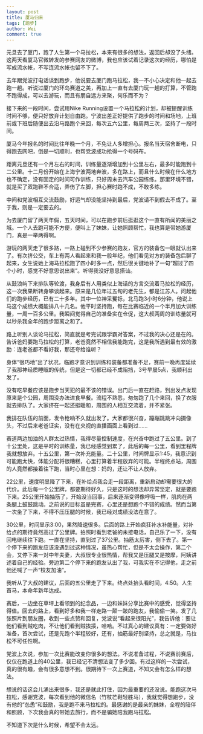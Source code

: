 ```yaml
---
layout: post
title: 厦马归来
tags: [跑步]
author: Wei
comment: true
---
```


元旦去了厦门，跑了人生第一个马拉松，本来有很多的想法，返回后却没了头绪。这两天看厦马官微转发的参赛网友的微博，我也应该试着记录这次的经历，哪怕是写成流水帐，不写连流水帐也留不下了。

去年跟党波打电话谈到跑步，他说要去厦门跑马拉松，我一不小心决定和他一起去跑一趟。听说过厦门的环岛赛道之美，再加上一直有去厦门玩一趟的打算，不管跑不跑得成，可以去游玩，而且有朋自远方来聚，何乐而不为？

接下来的一段时间，尝试用Nike Running设置一个马拉松的计划，却被提醒训练时间不够，便只好放弃计划自由跑。宁波出差正好提供了跑步的时间和场地，上班前或下班后随便出去沿马路跑个来回，每次五六公里，每周两三次，坚持了一段时间。

厦马今年报名的时间比往年晚一个月，不免让人多增担心。报名当天宿舍断电，只得跑去网吧，倒是一切顺利，也帮党波成功抢得一个号码布。

距离元旦还有一个月左右的时间，训练量逐渐增加到十公里左右，最多时能跑到十二公里。十二月份开始在上海宁波两地奔波，多在路上，而且什么时候在什么地方也不确定，没有固定的时间可作训练，只好周末去汽车公园练练。那里环境不错，就是买了双跑鞋不合适，弄伤了左脚，担心赛时跑不成，不敢多练。

中间和党波相互交流鼓励，好运气却没能坚持到最后，党波请不到假去不成了。至于我，则是一定要去的。

为去厦门留了两天年假，五天时间，可以在跑步前后逛逛这个一直有所闻的美丽之城。一个人去跑可能不方便，便叫上了妹妹，让她照顾帮忙，我也算是带她游厦门，真是一举两得啊。

游玩的两天走了很多路，一路上碰到不少参赛的跑友，官方的装备包一眼就认出来了。有次挤公交，车上有两人看起来和我一般年纪，他们看见对方的装备包后聊了起来，女生说她上海马拉松跑了四小时多一点，然后很关键地补了一句“超过了四个小时，感觉不好意思说出来”。听得我没好意思搭讪。

从鼓浪屿下来排队等轮渡，我身后有人用类似上海话的方言交流着马拉松的经历，这一次我果断转身攀谈起来。原来是几位年过五旬的老先生，都是江苏人。问起他们的跑步经历，已有二十多年。其中一位神采矍铄，北马跑3小时6分钟，他说上马这个成绩大概能排八十几名。他平时坚持跑，每在比赛临近的一个半月加大训练量，一周一百多公里。我瞬间觉得自己的准备实在仓促，这大叔两周的训练量就可以秒杀我全年的跑步距离之和了。

路上听别人谈论马拉松，简直就是考完试跟学霸对答案，不过我的决心还是在的。告诉爸妈要跑马拉松的打算，老爸竟然不相信我能跑完，这是我所遇到最有效的激励：连老爸都不看好我，那还夸给谁听？

身体“很巧地”出了状况，临跑才意识到训练和装备都准备不足，赛前一晚再度延续了我那神经质睡眠的传统，但是这一切都已经不成阻挡，3号早晨5点，我顺利出发了。

没有吃早餐应该是跑步当天犯的最不该的错误。出门后一直在赶路，到出发点发现原来是个公园，周围没办法进食早餐。流程不熟悉，匆匆跑了几个来回，换了衣服就去排队了。大家挤在一起还挺暖和，周围的人相互交流着，并不紧张。

我排在队伍的前面，发令枪响不久就出发了。大家都很兴奋，蹦蹦跳跳冲向摄像头，不过后来老爸证实，没有在央视的直播画面上看到过……

赛道两边加油的人群太过热情，我得尽量控制速度，在兴奋中跑过了五公里。到了十公里处，这是平时的训练量，我已经感觉到累了，此后的每一公里，看到里程牌我就想放弃。十五公里，第一次补充能量。二十公里，时间牌显示1:45，我意识到可能跑太快，体能分配将很糟糕，心里打算着半程放弃的可能。半程终点站，周围的人竟然都接着往下跑，当时心里在想：妈的，还让不让人放弃。

22公里，速度明显降了下来，在补给点我会走一段距离，重新启动却需要很大的代价。此后每一个公里牌，都要期待好久，只是这时的想法却异常坚定，就是要跑下来。25公里开始抽筋了，开始没当回事，后来逐渐变得像呼吸一样，肌肉在两条腿上鼓鼓跳动。之前说的目标虽是完赛，心里还是想跑个不错的成绩。然而当第一次坐了下来，不得不压压腿的时候，我已经对成绩没法在意了。

30公里，时间显示3:00，果然降速很多。后面的路上开始疯狂补水补能量，对补给点的期待竟然高过了公里牌。拍照时看到老爸的未接电话，自己乐了一下，没有回电继续往下跑。一直在坚持，直到过了37公里。抽筋太厉害，倒下去了。第一个停下来的跑友应该没遇到过这种情况，虽热心帮忙，但是不太会操作，第二个会，又停下来一对中年夫妻，大叔很专业很热情，帮我又是压腿又是按摩，阿姨讲述着自己的经验。旁边第二个停下来的跑友认出了我，可我实在不记得他，走之前他还喊了一声“校友加油”。

我听从了大叔的建议，后面的五公里走了下来。终点处抬头看时间，4:50。人生首马，本命年新年达成。

赛后，一边坐在草坪上看领到的纪念品，一边和妹妹分享比赛中的感受，觉得坚持得值。回去的路上，看到好多和我一样走路一颠一跛的跑友，我偷偷一笑。发了几张照片到朋友圈，收到一些点赞和回复，党波说“看起来很阳光”，我告诉他：要让他们看到贼吃肉，不让他们看到贼挨揍，哈哈。不过真心的建议真有：一定要做好准备，首次尝试，还是先跑个半程较好，还有，抽筋最好别坚持，总之就是，马拉松不可任性啊。

党波上次说，参加一次比赛能改变你很多的想法。不说准备过程，不说赛前赛后，仅仅在跑道上的40公里，我已经记不清想法变了多少回。有过这样的一次尝试，真的很有趣，会有很多意想不到。很期待下一次上赛道，不知又会有怎么样的想法。

想说的话这会儿涌出来很多，我还是就此打住，因为最重要的还没说。能跑这次马拉松，感谢党波，每次看到他的微信名（竹杖芒鞋轻胜马），我就觉得想跑步，没有他的“怂恿”和鼓励，我是跑不来马拉松的。最感谢的是最亲的妹妹，全程的陪伴和照顾，下次我会真的带她去旅行，而不是骗她陪我跑马拉松。

不知道下次是什么时候，希望不会太远。